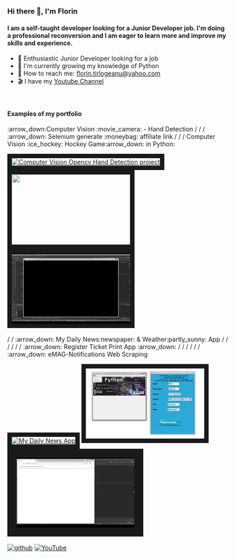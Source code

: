 ### Hi there 👋, I'm Florin
#### I am a self-taught developer looking for a Junior Developer job.   I'm doing a professional reconversion and I am eager to learn more and improve my skills and experience.

-  :eyes: Enthusiastic Junior Developer looking for a job
- 🌱 I'm currently growing my knowledge of Python
- 🤝 How to reach me: florin.tirlogeanu@yahoo.com 
- :clapper: I have my <a href="https://www.youtube.com/channel/UCTVESVE0yPiwvg-VbrLGLuw" target="_blank">Youtube Channel</a></p>&nbsp;</div><br /><p></p>

#### Examples of my portfolio
<p>:arrow_down:Computer Vision  :movie_camera: - Hand Detection / / /  :arrow_down:  Selenium generate  :moneybag:   affiliate link /  /  /    Computer Vision :ice_hockey: Hockey Game:arrow_down: in Python:</p>
<a href="https://github.com/FlorinTf/FruitsGame_Computer_Vision_Hands-Detection
" target="_blank" rel="noopener noreferrer" ><img src="https://github.com/FlorinTf/FruitsGame_Computer_Vision_Hands-Detection/blob/main/Computer%20Vision%20Opencv%20Hand%20Detection%20project.gif" alt="Computer Vision Opencv Hand Detection project"
 width="270" height="160" border="10" /></a>
<a href="https://github.com/FlorinTf/Selenium_generate_affiliate_link
" target="_blank" rel="noopener noreferrer" ><img src="https://user-images.githubusercontent.com/96166795/156626353-d81749ef-ea8d-4916-a0c3-be9ee162f9a9.jpg"
 width="270" height="160" border="10" /></a>
<a href="https://github.com/FlorinTf/Computer-Vision-Hockey-Game
" target="_blank" rel="noopener noreferrer" ><img src="https://github.com/FlorinTf/Computer-Vision-Hockey-Game/blob/main/Hockey%20Game%20-%20Computer%20Vision%20Python%20Hand%20Detection.gif"
 width="270" height="160" border="10" /></a>
 <p> / /  :arrow_down: My Daily News:newspaper: & Weather:partly_sunny:  App /  / / / /  / :arrow_down: Register Ticket Print App  :arrow_down: / /  / /  /  /  :arrow_down: eMAG-Notifications Web Scraping </p>
 <a href="https://github.com/FlorinTf/Daily_News-_Weather_App" target="_blank" rel="noopener noreferrer" ><img src="https://github.com/FlorinTf/Daily_News-_Weather_App/blob/main/News%20App%20in%20Python%20Tkinter%20collect%20data%20from%20API%20news%2Cexchange%20rate%20and%20weather.gif" alt="My Daily News App"
 width="270" height="160" border="10" /></a>
 <a href="https://github.com/FlorinTf/Register_Ticket
" target="_blank" rel="noopener noreferrer" ><img src="https://github.com/FlorinTf/Register_Ticket/blob/main/Registration%20form%20in%20Python%20with%20Tkinter.png" alt="Register_Ticket_App"
 width="270" height="160" border="10" /></a>
  <a href="https://github.com/FlorinTf/eMAG-Notifications
" target="_blank" rel="noopener noreferrer" ><img src="https://github.com/FlorinTf/eMAG-Notifications/blob/main/eMAG%20WebScraping.gif" alt="My Daily News App"
 width="270" height="160" border="20" /></a>
 

 
 

[<img src='https://cdn.jsdelivr.net/npm/simple-icons@3.0.1/icons/github.svg' alt='github' height='40'>](https://github.com/FlorinTf)  [<img src='https://cdn.jsdelivr.net/npm/simple-icons@3.0.1/icons/youtube.svg' alt='YouTube' height='40'>](https://www.youtube.com/channel/https://www.youtube.com/channel/UCTVESVE0yPiwvg-VbrLGLuw)  

